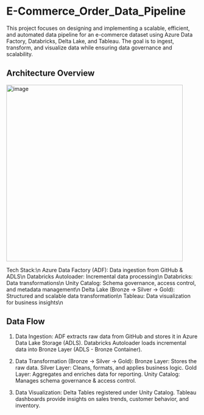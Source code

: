 # E-Commerce_Order_Data_Pipeline
This project focuses on designing and implementing a scalable, efficient, and automated data pipeline for an e-commerce dataset using Azure Data Factory, Databricks, Delta Lake, and Tableau. The goal is to ingest, transform, and visualize data while ensuring data governance and scalability.

## Architecture Overview

<img width="463" alt="image" src="https://github.com/user-attachments/assets/3768b118-c94a-4f0d-b32d-ff713c9271ae" />


Tech Stack:\n
Azure Data Factory (ADF): Data ingestion from GitHub & ADLS\n
Databricks Autoloader: Incremental data processing\n
Databricks: Data transformations\n
Unity Catalog: Schema governance, access control, and metadata management\n
Delta Lake (Bronze → Silver → Gold): Structured and scalable data transformation\n
Tableau: Data visualization for business insights\n

## Data Flow

1. Data Ingestion:
ADF extracts raw data from GitHub and stores it in Azure Data Lake Storage (ADLS).
Databricks Autoloader loads incremental data into Bronze Layer (ADLS - Bronze Container).

2. Data Transformation (Bronze → Silver → Gold):
Bronze Layer: Stores the raw data.
Silver Layer: Cleans, formats, and applies business logic.
Gold Layer: Aggregates and enriches data for reporting.
Unity Catalog: Manages schema governance & access control.

3. Data Visualization:
Delta Tables registered under Unity Catalog.
Tableau dashboards provide insights on sales trends, customer behavior, and inventory.
